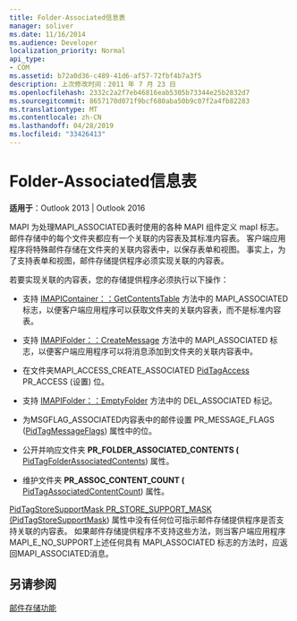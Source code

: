 ```yaml
---
title: Folder-Associated信息表
manager: soliver
ms.date: 11/16/2014
ms.audience: Developer
localization_priority: Normal
api_type:
- COM
ms.assetid: b72a0d36-c489-41d6-af57-72fbf4b7a3f5
description: 上次修改时间：2011 年 7 月 23 日
ms.openlocfilehash: 2332c2a2f7eb46816eab5305b73344e25b2832d7
ms.sourcegitcommit: 8657170d071f9bcf680aba50b9c07f2a4fb82283
ms.translationtype: MT
ms.contentlocale: zh-CN
ms.lasthandoff: 04/28/2019
ms.locfileid: "33426413"
---
```

# <a name="folder-associated-information-tables"></a>Folder-Associated信息表

  
  
**适用于**：Outlook 2013 | Outlook 2016 
  
MAPI 为处理MAPI_ASSOCIATED表时使用的各种 MAPI 组件定义 mapI 标志。 邮件存储中的每个文件夹都应有一个关联的内容表及其标准内容表。 客户端应用程序将特殊邮件存储在文件夹的关联内容表中，以保存表单和视图。 事实上，为了支持表单和视图，邮件存储提供程序必须实现关联的内容表。
  
若要实现关联的内容表，您的存储提供程序必须执行以下操作：
  
- 支持 [IMAPIContainer：：GetContentsTable](imapicontainer-getcontentstable.md) 方法中的 MAPI_ASSOCIATED 标志，以便客户端应用程序可以获取文件夹的关联内容表，而不是标准内容表。 
    
- 支持 [IMAPIFolder：：CreateMessage](imapifolder-createmessage.md) 方法中的 MAPI_ASSOCIATED 标志，以便客户端应用程序可以将消息添加到文件夹的关联内容表中。 
    
- 在文件夹MAPI_ACCESS_CREATE_ASSOCIATED [PidTagAccess](pidtagaccess-canonical-property.md) PR_ACCESS (设置) 位。 
    
- 支持 [IMAPIFolder：：EmptyFolder](imapifolder-emptyfolder.md) 方法中的 DEL_ASSOCIATED 标记。 
    
- 为MSGFLAG_ASSOCIATED内容表中的邮件设置 PR_MESSAGE_FLAGS  ([PidTagMessageFlags](pidtagmessageflags-canonical-property.md)) 属性中的位。
    
- 公开并响应文件夹 **PR_FOLDER_ASSOCIATED_CONTENTS (** [PidTagFolderAssociatedContents](pidtagfolderassociatedcontents-canonical-property.md)) 属性。
    
- 维护文件夹 **PR_ASSOC_CONTENT_COUNT (** [PidTagAssociatedContentCount](pidtagassociatedcontentcount-canonical-property.md)) 属性。
    
[PidTagStoreSupportMask PR_STORE_SUPPORT_MASK (PidTagStoreSupportMask](pidtagstoresupportmask-canonical-property.md)) 属性中没有任何位可指示邮件存储提供程序是否支持关联的内容表。  如果邮件存储提供程序不支持这些方法，则当客户端应用程序MAPI_E_NO_SUPPORT上述任何具有 MAPI_ASSOCIATED 标志的方法时，应返回MAPI_ASSOCIATED消息。
  
## <a name="see-also"></a>另请参阅



[邮件存储功能](message-store-features.md)

